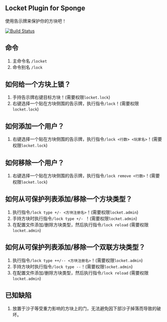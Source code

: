 ## Locket Plugin for Sponge
使用告示牌来保护你的方块吧！

[![Build Status](https://img.shields.io/github/workflow/status/Himmelt/Locket/Gradle_CI?style=flat-square)](https://github.com/Himmelt/Locket/actions)

## 命令
1. 主命令名  `/locket `
2. 命令别名  `/lock`

## 如何给一个方块上锁？
1. 手持告示牌右键目标方块！(需要权限`locket.lock`)
2. 右键选择一个贴在方块侧围的告示牌，执行指令`/lock`！(需要权限`locket.lock`)
## 如何添加一个用户？
1. 右键选择一个贴在方块侧围的告示牌，执行指令`/lock <行数> <玩家名>`！(需要权限`locket.lock`)
## 如何移除一个用户？
1. 右键选择一个贴在方块侧围的告示牌，执行指令`/lock remove <行数>`！(需要权限`locket.lock`)
## 如何从可保护列表添加/移除一个方块类型？
1. 执行指令`/lock type +/- <方块注册名>`！(需要权限`locket.admin`)
2. 手持方块时执行指令`/lock type +/- `！(需要权限`locket.admin`)
3. 在配置文件添加/删除方块类型，然后执行指令`/lock reload` (需要权限`locket.admin`)
## 如何从可保护列表添加/移除一个双联方块类型？
1. 执行指令`/lock type ++/-- <方块注册名>`！(需要权限`locket.admin`)
2. 手持方块时执行指令`/lock type --`！(需要权限`locket.admin`)
3. 在配置文件添加/删除方块类型，然后执行指令`/lock reload` (需要权限`locket.admin`)

## 已知缺陷
1. 放置于沙子等受重力影响的方块上的门，无法避免因下部沙子掉落而导致的破坏。

